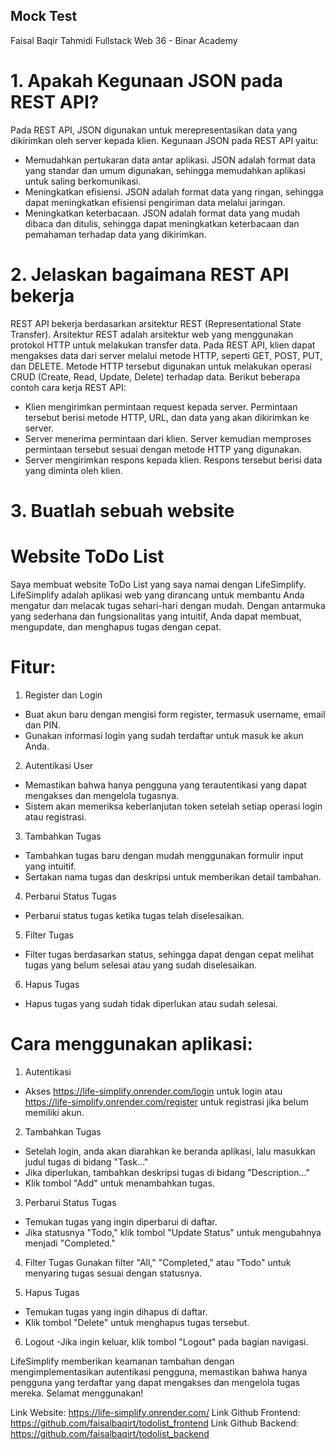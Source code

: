 ## Mock Test
Faisal Baqir Tahmidi
Fullstack Web 36 - Binar Academy

# 1. Apakah Kegunaan JSON pada REST API?
Pada REST API, JSON digunakan untuk merepresentasikan data yang dikirimkan oleh server kepada klien. Kegunaan JSON pada REST API yaitu:
- Memudahkan pertukaran data antar aplikasi. JSON adalah format data yang standar dan umum digunakan, sehingga memudahkan aplikasi untuk saling berkomunikasi.
- Meningkatkan efisiensi. JSON adalah format data yang ringan, sehingga dapat meningkatkan efisiensi pengiriman data melalui jaringan.
- Meningkatkan keterbacaan. JSON adalah format data yang mudah dibaca dan ditulis, sehingga dapat meningkatkan keterbacaan dan pemahaman terhadap data yang dikirimkan.

# 2. Jelaskan bagaimana REST API bekerja
REST API bekerja berdasarkan arsitektur REST (Representational State Transfer). Arsitektur REST adalah arsitektur web yang menggunakan protokol HTTP untuk melakukan transfer data.
Pada REST API, klien dapat mengakses data dari server melalui metode HTTP, seperti GET, POST, PUT, dan DELETE. Metode HTTP tersebut digunakan untuk melakukan operasi CRUD (Create, Read, Update, Delete) terhadap data. Berikut beberapa contoh cara kerja REST API:
- Klien mengirimkan permintaan request kepada server. Permintaan tersebut berisi metode HTTP, URL, dan data yang akan dikirimkan ke server.
- Server menerima permintaan dari klien. Server kemudian memproses permintaan tersebut sesuai dengan metode HTTP yang digunakan.
- Server mengirimkan respons kepada klien. Respons tersebut berisi data yang diminta oleh klien.

# 3. Buatlah sebuah website
# Website ToDo List
Saya membuat website ToDo List yang saya namai dengan LifeSimplify. LifeSimplify adalah aplikasi web yang dirancang untuk membantu Anda mengatur dan melacak tugas sehari-hari dengan mudah. Dengan antarmuka yang sederhana dan fungsionalitas yang intuitif, Anda dapat membuat, mengupdate, dan menghapus tugas dengan cepat.

# Fitur:
1. Register dan Login
- Buat akun baru dengan mengisi form register, termasuk username, email dan PIN.
- Gunakan informasi login yang sudah terdaftar untuk masuk ke akun Anda.

2. Autentikasi User
- Memastikan bahwa hanya pengguna yang terautentikasi yang dapat mengakses dan mengelola tugasnya.
- Sistem akan memeriksa keberlanjutan token setelah setiap operasi login atau registrasi.

3. Tambahkan Tugas
- Tambahkan tugas baru dengan mudah menggunakan formulir input yang intuitif.
- Sertakan nama tugas dan deskripsi untuk memberikan detail tambahan.

4. Perbarui Status Tugas
- Perbarui status tugas ketika tugas telah diselesaikan.

5. Filter Tugas
- Filter tugas berdasarkan status, sehingga dapat dengan cepat melihat tugas yang belum selesai atau yang sudah diselesaikan.

6. Hapus Tugas
- Hapus tugas yang sudah tidak diperlukan atau sudah selesai.

# Cara menggunakan aplikasi:
1. Autentikasi
- Akses https://life-simplify.onrender.com/login untuk login atau https://life-simplify.onrender.com/register untuk registrasi jika belum memiliki akun.

2. Tambahkan Tugas
- Setelah login, anda akan diarahkan ke beranda aplikasi, lalu masukkan judul tugas di bidang "Task..."
- Jika diperlukan, tambahkan deskripsi tugas di bidang "Description..."
- Klik tombol "Add" untuk menambahkan tugas.

3. Perbarui Status Tugas
- Temukan tugas yang ingin diperbarui di daftar.
- Jika statusnya "Todo," klik tombol "Update Status" untuk mengubahnya menjadi "Completed."

4. Filter Tugas
Gunakan filter "All," "Completed," atau "Todo" untuk menyaring tugas sesuai dengan statusnya.

5. Hapus Tugas
- Temukan tugas yang ingin dihapus di daftar.
- Klik tombol "Delete" untuk menghapus tugas tersebut.

6. Logout
-Jika ingin keluar, klik tombol "Logout" pada bagian navigasi.

LifeSimplify memberikan keamanan tambahan dengan mengimplementasikan autentikasi pengguna, memastikan bahwa hanya pengguna yang terdaftar yang dapat mengakses dan mengelola tugas mereka. Selamat menggunakan!


Link Website: https://life-simplify.onrender.com/
Link Github Frontend: https://github.com/faisalbaqirt/todolist_frontend
Link Github Backend: https://github.com/faisalbaqirt/todolist_backend